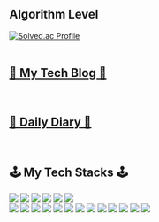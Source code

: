<!-- ![header](https://capsule-render.vercel.app/api?type=Waving&color=auto&height=300&section=header&text=Coding%20My%20Life!&fontSize=80) -->

## Algorithm Level
[![Solved.ac Profile](http://mazassumnida.wtf/api/v2/generate_badge?boj=ksm1538)](https://solved.ac/ksm1538/)
<br/><br/>
<!--
[![Anurag's GitHub stats](https://github-readme-stats.vercel.app/api?username=ksm1538)](https://github.com/anuraghazra/github-readme-stats)
-->

## [📝 My Tech Blog 📝](https://ajdahrdl.tistory.com)
<br/>

## [📙 Daily Diary 📙](https://github.com/ksm1538/dailydiary)
<br/>

## 🕹 My Tech Stacks 🕹
<img src="https://img.shields.io/badge/JAVA-007396?style=for-the-badge&logo=java&logoColor=white"> <img src="https://img.shields.io/badge/C-0052CC?style=for-the-badge&logo=c&logoColor=white"> <img src="https://img.shields.io/badge/Python-3776AB?style=for-the-badge&logo=Python#&logoColor=white">
<img src="https://img.shields.io/badge/Spring-6DB33F?style=for-the-badge&logo=Spring&logoColor=white">
<img src="https://img.shields.io/badge/oracle-F80000?style=for-the-badge&logo=oracle&logoColor=white"> 
<img src="https://img.shields.io/badge/mysql-4479A1?style=for-the-badge&logo=mysql&logoColor=white">  
<img src="https://img.shields.io/badge/javascript-F7DF1E?style=for-the-badge&logo=javascript&logoColor=black"> 
<img src="https://img.shields.io/badge/jquery-0769AD?style=for-the-badge&logo=jquery&logoColor=white"> 
<img src="https://img.shields.io/badge/jsp-0769AD?style=for-the-badge&logo=jquery&logoColor=white"> 
<img src="https://img.shields.io/badge/react-61DAFB?style=for-the-badge&logo=react&logoColor=black"> 
<img src="https://img.shields.io/badge/html-E34F26?style=for-the-badge&logo=html5&logoColor=white">
<img src="https://img.shields.io/badge/linux-FCC624?style=for-the-badge&logo=linux&logoColor=black">
<img src="https://img.shields.io/badge/Amazon%20EC2-232F3E?style=for-the-badge&logo=Amazon%20AWS&logoColor=white">
<img src="https://img.shields.io/badge/Apache-D22128?style=for-the-badge&logo=Apache&logoColor=white">
<img src="https://img.shields.io/badge/Apache%20Tomcat-F8DC75?style=for-the-badge&logo=Apache%20Tomcat&logoColor=white">
<img src="https://img.shields.io/badge/nginx-009639?style=for-the-badge&logo=NGINX&logoColor=white">
<img src="https://img.shields.io/badge/SVN-232F3E?style=for-the-badge&logo=aws&logoColor=white">
<img src="https://img.shields.io/badge/github-181717?style=for-the-badge&logo=github&logoColor=white">
<img src="https://img.shields.io/badge/JIRA-0052CC?style=for-the-badge&logo=Jira&logoColor=white">






<!--
**ksm1538/ksm1538** is a ✨ _special_ ✨ repository because its `README.md` (this file) appears on your GitHub profile.

Here are some ideas to get you started:

- 🔭 I’m currently working on ...
- 🌱 I’m currently learning ...
- 👯 I’m looking to collaborate on ...
- 🤔 I’m looking for help with ...
- 💬 Ask me about ...
- 📫 How to reach me: ...
- 😄 Pronouns: ...
- ⚡ Fun fact: ...
-->
